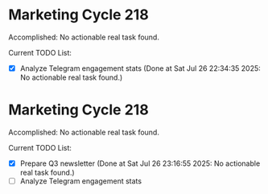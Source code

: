 # Marketing Cycle 218

Accomplished: No actionable real task found.

Current TODO List:

- [x] Analyze Telegram engagement stats  (Done at Sat Jul 26 22:34:35 2025: No actionable real task found.)

# Marketing Cycle 218

Accomplished: No actionable real task found.

Current TODO List:

- [x] Prepare Q3 newsletter  (Done at Sat Jul 26 23:16:55 2025: No actionable real task found.)
- [ ] Analyze Telegram engagement stats